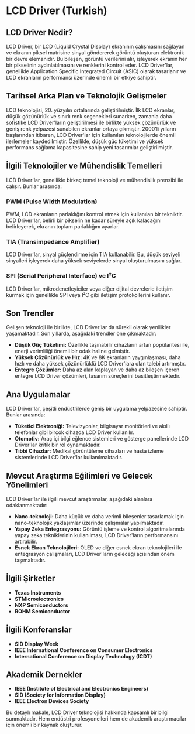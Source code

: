 # LCD Driver (Turkish)

## LCD Driver Nedir?
LCD Driver, bir LCD (Liquid Crystal Display) ekranının çalışmasını sağlayan ve ekranın piksel matrisine sinyal göndererek görüntü oluşturan elektronik bir devre elemanıdır. Bu bileşen, görüntü verilerini alır, işleyerek ekranın her bir pikselinin aydınlatılmasını ve renklerini kontrol eder. LCD Driver'lar, genellikle Application Specific Integrated Circuit (ASIC) olarak tasarlanır ve LCD ekranların performansı üzerinde önemli bir etkiye sahiptir.

## Tarihsel Arka Plan ve Teknolojik Gelişmeler
LCD teknolojisi, 20. yüzyılın ortalarında geliştirilmiştir. İlk LCD ekranlar, düşük çözünürlük ve sınırlı renk seçenekleri sunarken, zamanla daha sofistike LCD Driver'ların geliştirilmesi ile birlikte yüksek çözünürlük ve geniş renk yelpazesi sunabilen ekranlar ortaya çıkmıştır. 2000'li yılların başlarından itibaren, LCD Driver'lar için kullanılan teknolojilerde önemli ilerlemeler kaydedilmiştir. Özellikle, düşük güç tüketimi ve yüksek performans sağlama kapasitesine sahip yeni tasarımlar geliştirilmiştir.

## İlgili Teknolojiler ve Mühendislik Temelleri
LCD Driver'lar, genellikle birkaç temel teknoloji ve mühendislik prensibi ile çalışır. Bunlar arasında:

### PWM (Pulse Width Modulation)
PWM, LCD ekranların parlaklığını kontrol etmek için kullanılan bir tekniktir. LCD Driver'lar, belirli bir pikselin ne kadar süreyle açık kalacağını belirleyerek, ekranın toplam parlaklığını ayarlar.

### TIA (Transimpedance Amplifier)
LCD Driver'lar, sinyal güçlendirme için TIA kullanabilir. Bu, düşük seviyeli sinyalleri işleyerek daha yüksek seviyelerde sinyal oluşturulmasını sağlar.

### SPI (Serial Peripheral Interface) ve I²C
LCD Driver'lar, mikrodenetleyiciler veya diğer dijital devrelerle iletişim kurmak için genellikle SPI veya I²C gibi iletişim protokollerini kullanır.

## Son Trendler
Gelişen teknoloji ile birlikte, LCD Driver'lar da sürekli olarak yenilikler yaşamaktadır. Son yıllarda, aşağıdaki trendler öne çıkmaktadır:

- **Düşük Güç Tüketimi:** Özellikle taşınabilir cihazların artan popülaritesi ile, enerji verimliliği önemli bir odak haline gelmiştir.
- **Yüksek Çözünürlük ve Hız:** 4K ve 8K ekranların yaygınlaşması, daha hızlı ve daha yüksek çözünürlüklü LCD Driver'lara olan talebi artırmıştır.
- **Entegre Çözümler:** Daha az alan kaplayan ve daha az bileşen içeren entegre LCD Driver çözümleri, tasarım süreçlerini basitleştirmektedir.

## Ana Uygulamalar
LCD Driver'lar, çeşitli endüstrilerde geniş bir uygulama yelpazesine sahiptir. Bunlar arasında:

- **Tüketici Elektroniği:** Televizyonlar, bilgisayar monitörleri ve akıllı telefonlar gibi birçok cihazda LCD Driver kullanılır.
- **Otomotiv:** Araç içi bilgi eğlence sistemleri ve gösterge panellerinde LCD Driver'lar kritik bir rol oynamaktadır.
- **Tıbbi Cihazlar:** Medikal görüntüleme cihazları ve hasta izleme sistemlerinde LCD Driver'lar kullanılmaktadır.

## Mevcut Araştırma Eğilimleri ve Gelecek Yönelimleri
LCD Driver'lar ile ilgili mevcut araştırmalar, aşağıdaki alanlara odaklanmaktadır:

- **Nano-teknoloji:** Daha küçük ve daha verimli bileşenler tasarlamak için nano-teknolojik yaklaşımlar üzerinde çalışmalar yapılmaktadır.
- **Yapay Zeka Entegrasyonu:** Görüntü işleme ve kontrol algoritmalarında yapay zeka tekniklerinin kullanılması, LCD Driver'ların performansını artırabilir.
- **Esnek Ekran Teknolojileri:** OLED ve diğer esnek ekran teknolojileri ile entegrasyon çalışmaları, LCD Driver'ların geleceği açısından önem taşımaktadır.

## İlgili Şirketler
- **Texas Instruments**
- **STMicroelectronics**
- **NXP Semiconductors**
- **ROHM Semiconductor**

## İlgili Konferanslar
- **SID Display Week**
- **IEEE International Conference on Consumer Electronics**
- **International Conference on Display Technology (ICDT)**

## Akademik Dernekler
- **IEEE (Institute of Electrical and Electronics Engineers)**
- **SID (Society for Information Display)**
- **IEEE Electron Devices Society**

Bu detaylı makale, LCD Driver teknolojisi hakkında kapsamlı bir bilgi sunmaktadır. Hem endüstri profesyonelleri hem de akademik araştırmacılar için önemli bir kaynak oluşturur.
